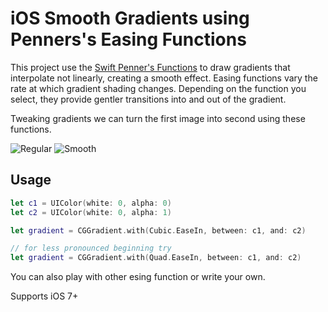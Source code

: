 # iOS Smooth Gradients using Penners's Easing Functions

This project use the [Swift Penner's Functions](https://github.com/janselr/swift-penner-easing) to draw gradients that interpolate not linearly, creating a smooth effect. Easing functions vary the rate at which gradient shading changes. Depending on the function you select, they provide gentler transitions into and out of the gradient.

Tweaking gradients we can turn the first image into second using these functions.

![Regular](https://github.com/janselr/Smooth-CGGradient/blob/master/screenshots/gradient_cg.png) ![Smooth](https://github.com/janselr/Smooth-CGGradient/blob/master/screenshots/gradient_ds.png)


## Usage
```swift
let c1 = UIColor(white: 0, alpha: 0)
let c2 = UIColor(white: 0, alpha: 1)

let gradient = CGGradient.with(Cubic.EaseIn, between: c1, and: c2)

// for less pronounced beginning try
let gradient = CGGradient.with(Quad.EaseIn, between: c1, and: c2)
```

You can also play with other esing function or write your own.

Supports iOS 7+
